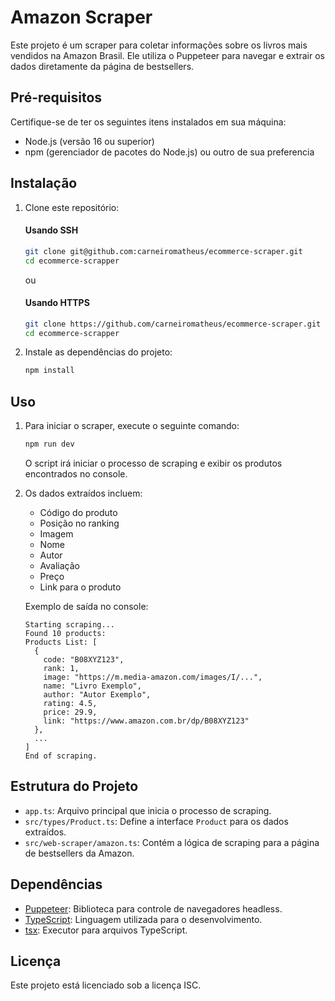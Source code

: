 # Amazon Scraper

Este projeto é um scraper para coletar informações sobre os livros mais vendidos na Amazon Brasil. Ele utiliza o Puppeteer para navegar e extrair os dados diretamente da página de bestsellers.

## Pré-requisitos

Certifique-se de ter os seguintes itens instalados em sua máquina:

- Node.js (versão 16 ou superior)
- npm (gerenciador de pacotes do Node.js) ou outro de sua preferencia

## Instalação

1. Clone este repositório:

   #### Usando SSH
   ```bash
   git clone git@github.com:carneiromatheus/ecommerce-scraper.git
   cd ecommerce-scrapper
   ```
   ou

   #### Usando HTTPS
   ```bash
   git clone https://github.com/carneiromatheus/ecommerce-scraper.git
   cd ecommerce-scrapper
   ```

2. Instale as dependências do projeto:

   ```bash
   npm install
   ```

## Uso

1. Para iniciar o scraper, execute o seguinte comando:

   ```bash
   npm run dev
   ```

   O script irá iniciar o processo de scraping e exibir os produtos encontrados no console.

2. Os dados extraídos incluem:

   - Código do produto
   - Posição no ranking
   - Imagem
   - Nome
   - Autor
   - Avaliação
   - Preço
   - Link para o produto

   Exemplo de saída no console:

   ```
   Starting scraping...
   Found 10 products:
   Products List: [
     {
       code: "B08XYZ123",
       rank: 1,
       image: "https://m.media-amazon.com/images/I/...",
       name: "Livro Exemplo",
       author: "Autor Exemplo",
       rating: 4.5,
       price: 29.9,
       link: "https://www.amazon.com.br/dp/B08XYZ123"
     },
     ...
   ]
   End of scraping.
   ```

## Estrutura do Projeto

- `app.ts`: Arquivo principal que inicia o processo de scraping.
- `src/types/Product.ts`: Define a interface `Product` para os dados extraídos.
- `src/web-scraper/amazon.ts`: Contém a lógica de scraping para a página de bestsellers da Amazon.

<!-- ## Configuração -->


## Dependências

- [Puppeteer](https://pptr.dev/): Biblioteca para controle de navegadores headless.
- [TypeScript](https://www.typescriptlang.org/): Linguagem utilizada para o desenvolvimento.
- [tsx](https://github.com/esbuild-kit/tsx): Executor para arquivos TypeScript.

## Licença

Este projeto está licenciado sob a licença ISC.
